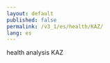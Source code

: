```yaml
---
layout: default
published: false
permalink: /v3_1/es/health/KAZ/
lang: es
---
```


health analysis KAZ
